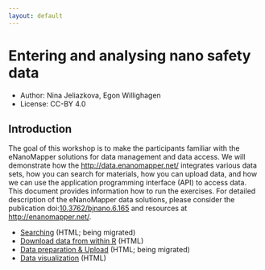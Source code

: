 ```yaml
---
layout: default
---
```


# Entering and analysing nano safety data

* Author: Nina Jeliazkova, Egon Willighagen
* License: CC-BY 4.0

## Introduction

The goal of this workshop is to make the participants familiar with the eNanoMapper solutions for
data management and data access. We will demonstrate how the http://data.enanomapper.net/ integrates
various data sets, how you can search for materials, how you can upload data, and how we can use the
application programming interface (API) to access data. This document provides information how to
run the exercises. For detailed description of the eNanoMapper data solutions, please consider
the publication doi:[10.3762/bjnano.6.165](https://doi.org/10.3762/bjnano.6.165) and resources at http://enanomapper.net/.

* [Searching](searching.html) (HTML; being migrated)
* [Download data from within R](downloading.html) (HTML)
* [Data preparation & Upload](uploading.html) (HTML; being migrated)
* [Data visualization](visualisation.html) (HTML)
